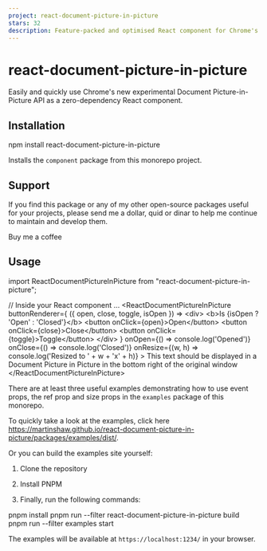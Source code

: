 ```yaml
---
project: react-document-picture-in-picture
stars: 32
description: Feature-packed and optimised React component for Chrome's new Document Picture-in-Picture API
---
```


react-document-picture-in-picture
=================================

Easily and quickly use Chrome's new experimental Document Picture-in-Picture API as a zero-dependency React component.

Installation
------------

npm install react-document-picture-in-picture

Installs the `component` package from this monorepo project.

Support
-------

If you find this package or any of my other open-source packages useful for your projects, please send me a dollar, quid or dinar to help me continue to maintain and develop them.

Buy me a coffee

Usage
-----

import ReactDocumentPictureInPicture from "react-document-picture-in-picture";

// Inside your React component ...
<ReactDocumentPictureInPicture
    buttonRenderer\={
        ({ open, close, toggle, isOpen }) \=> 
            <div\>
                <b\>Is {isOpen ? 'Open' : 'Closed'}</b\>
                <button onClick\={open}\>Open</button\>
                <button onClick\={close}\>Close</button\>
                <button onClick\={toggle}\>Toggle</button\>
            </div\>
    }
    onOpen\={() \=> console.log('Opened')}
    onClose\={() \=> console.log('Closed')}
    onResize\={(w, h) \=> console.log('Resized to ' + w + 'x' + h)}
\>
    This text should be displayed in a Document Picture in Picture in the bottom right of the original window
</ReactDocumentPictureInPicture\>

There are at least three useful examples demonstrating how to use event props, the ref prop and size props in the `examples` package of this monorepo.

To quickly take a look at the examples, click here https://martinshaw.github.io/react-document-picture-in-picture/packages/examples/dist/.

Or you can build the examples site yourself:

1.  Clone the repository
    
2.  Install PNPM
    
3.  Finally, run the following commands:
    

pnpm install 
pnpm run --filter react-document-picture-in-picture build
pnpm run --filter examples start

The examples will be available at `https://localhost:1234/` in your browser.
